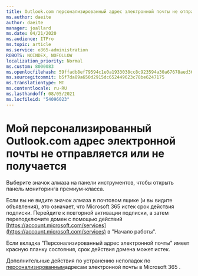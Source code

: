 ```yaml
---
title: Outlook.com персонализированный адрес электронной почты не отправляется или не получается
ms.author: daeite
author: daeite
manager: joallard
ms.date: 04/21/2020
ms.audience: ITPro
ms.topic: article
ms.service: o365-administration
ROBOTS: NOINDEX, NOFOLLOW
localization_priority: Normal
ms.custom: 8000083
ms.openlocfilehash: 59ffadb8ef79594c1e0a1933038cc8c923594a30a67678aed36aa62cf174c3aa
ms.sourcegitcommit: b5f7da89a650d2915dc652449623c78be6247175
ms.translationtype: MT
ms.contentlocale: ru-RU
ms.lasthandoff: 08/05/2021
ms.locfileid: "54096023"
---
```

# <a name="my-personalized-outlookcom-email-address-isnt-sending-or-receiving"></a>Мой персонализированный Outlook.com адрес электронной почты не отправляется или не получается

Выберите значок алмаза на панели инструментов, чтобы открыть панель мониторинга премиум-класса.

Если вы не видите значок алмаза в почтовом ящике (и вы видите объявления), это означает, что Microsoft 365 истек срок действия подписки. Перейдите к повторной активации подписки, а затем переподключите домен с помощью действий [https://account.microsoft.com/services](https://account.microsoft.com/services) в "Начало работы".

Если вкладка "Персонализированный адрес электронной почты" имеет красную планку состояния, срок действия домена может истек.

Дополнительные действия по устранению неполадок по [персонализированным](https://support.office.com/article/75416a58-b225-4c02-8c07-8979403b427b?wt.mc_id=Office_Outlook_com_Alchemy)адресам электронной почты в Microsoft 365 .